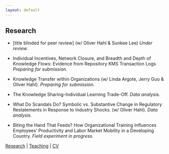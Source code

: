 ```yaml
---
layout: default
---
```


## Research

* [title blinded for peer review] (w/ Oliver Hahl & Sunkee Lee) _Under review._

* Individual Incentives, Network Closure, and Breadth and Depth of Knowledge Flows: Evidence from Repository KMS Transaction Logs _Preparing for submission._

* Knowledge Transfer within Organizations (w/ Linda Argote, Jerry Guo & Oliver Hahl). _Preparing for submission._

* The Knowledge Sharing-Individual Learning Trade-Off. _Data analysis._

* What Do Scandals Do? Symbolic vs. Substantive Change in Regulatory Restatements in Response to Industry Shocks. (w/ Oliver Hahl). _Data analysis._

* Biting the Hand That Feeds? How Organizational Training Influences Employees’ Productivity and Labor Market Mobility in a Developing Country. _Field experiment in progress._

[Research](./research.html) | [Teaching](./teaching.html) | [CV](./CV.html)  
